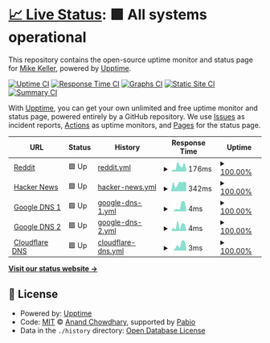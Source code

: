 # [📈 Live Status](https://mkell43.github.io/uptime): <!--live status--> **🟩 All systems operational**

This repository contains the open-source uptime monitor and status page for [Mike Keller](https://mikekeller.name), powered by [Upptime](https://github.com/upptime/upptime).

[![Uptime CI](https://github.com/mkell43/uptime/workflows/Uptime%20CI/badge.svg)](https://github.com/mkell43/uptime/actions?query=workflow%3A%22Uptime+CI%22)
[![Response Time CI](https://github.com/mkell43/uptime/workflows/Response%20Time%20CI/badge.svg)](https://github.com/mkell43/uptime/actions?query=workflow%3A%22Response+Time+CI%22)
[![Graphs CI](https://github.com/mkell43/uptime/workflows/Graphs%20CI/badge.svg)](https://github.com/mkell43/uptime/actions?query=workflow%3A%22Graphs+CI%22)
[![Static Site CI](https://github.com/mkell43/uptime/workflows/Static%20Site%20CI/badge.svg)](https://github.com/mkell43/uptime/actions?query=workflow%3A%22Static+Site+CI%22)
[![Summary CI](https://github.com/mkell43/uptime/workflows/Summary%20CI/badge.svg)](https://github.com/mkell43/uptime/actions?query=workflow%3A%22Summary+CI%22)

With [Upptime](https://upptime.js.org), you can get your own unlimited and free uptime monitor and status page, powered entirely by a GitHub repository. We use [Issues](https://github.com/mkell43/uptime/issues) as incident reports, [Actions](https://github.com/mkell43/uptime/actions) as uptime monitors, and [Pages](https://mkell43.github.io/uptime) for the status page.

<!--start: status pages-->
<!-- This summary is generated by Upptime (https://github.com/upptime/upptime) -->
<!-- Do not edit this manually, your changes will be overwritten -->
<!-- prettier-ignore -->
| URL | Status | History | Response Time | Uptime |
| --- | ------ | ------- | ------------- | ------ |
| <img alt="" src="https://icons.duckduckgo.com/ip3/www.reddit.com.ico" height="13"> [Reddit](https://www.reddit.com/) | 🟩 Up | [reddit.yml](https://github.com/mkell43/uptime/commits/HEAD/history/reddit.yml) | <details><summary><img alt="Response time graph" src="./graphs/reddit/response-time-week.png" height="20"> 176ms</summary><br><a href="https://mkell43.github.io/uptime/history/reddit"><img alt="Response time 154" src="https://img.shields.io/endpoint?url=https%3A%2F%2Fraw.githubusercontent.com%2Fmkell43%2Fuptime%2FHEAD%2Fapi%2Freddit%2Fresponse-time.json"></a><br><a href="https://mkell43.github.io/uptime/history/reddit"><img alt="24-hour response time 283" src="https://img.shields.io/endpoint?url=https%3A%2F%2Fraw.githubusercontent.com%2Fmkell43%2Fuptime%2FHEAD%2Fapi%2Freddit%2Fresponse-time-day.json"></a><br><a href="https://mkell43.github.io/uptime/history/reddit"><img alt="7-day response time 176" src="https://img.shields.io/endpoint?url=https%3A%2F%2Fraw.githubusercontent.com%2Fmkell43%2Fuptime%2FHEAD%2Fapi%2Freddit%2Fresponse-time-week.json"></a><br><a href="https://mkell43.github.io/uptime/history/reddit"><img alt="30-day response time 149" src="https://img.shields.io/endpoint?url=https%3A%2F%2Fraw.githubusercontent.com%2Fmkell43%2Fuptime%2FHEAD%2Fapi%2Freddit%2Fresponse-time-month.json"></a><br><a href="https://mkell43.github.io/uptime/history/reddit"><img alt="1-year response time 154" src="https://img.shields.io/endpoint?url=https%3A%2F%2Fraw.githubusercontent.com%2Fmkell43%2Fuptime%2FHEAD%2Fapi%2Freddit%2Fresponse-time-year.json"></a></details> | <details><summary><a href="https://mkell43.github.io/uptime/history/reddit">100.00%</a></summary><a href="https://mkell43.github.io/uptime/history/reddit"><img alt="All-time uptime 100.00%" src="https://img.shields.io/endpoint?url=https%3A%2F%2Fraw.githubusercontent.com%2Fmkell43%2Fuptime%2FHEAD%2Fapi%2Freddit%2Fuptime.json"></a><br><a href="https://mkell43.github.io/uptime/history/reddit"><img alt="24-hour uptime 100.00%" src="https://img.shields.io/endpoint?url=https%3A%2F%2Fraw.githubusercontent.com%2Fmkell43%2Fuptime%2FHEAD%2Fapi%2Freddit%2Fuptime-day.json"></a><br><a href="https://mkell43.github.io/uptime/history/reddit"><img alt="7-day uptime 100.00%" src="https://img.shields.io/endpoint?url=https%3A%2F%2Fraw.githubusercontent.com%2Fmkell43%2Fuptime%2FHEAD%2Fapi%2Freddit%2Fuptime-week.json"></a><br><a href="https://mkell43.github.io/uptime/history/reddit"><img alt="30-day uptime 100.00%" src="https://img.shields.io/endpoint?url=https%3A%2F%2Fraw.githubusercontent.com%2Fmkell43%2Fuptime%2FHEAD%2Fapi%2Freddit%2Fuptime-month.json"></a><br><a href="https://mkell43.github.io/uptime/history/reddit"><img alt="1-year uptime 100.00%" src="https://img.shields.io/endpoint?url=https%3A%2F%2Fraw.githubusercontent.com%2Fmkell43%2Fuptime%2FHEAD%2Fapi%2Freddit%2Fuptime-year.json"></a></details>
| <img alt="" src="https://icons.duckduckgo.com/ip3/news.ycombinator.com.ico" height="13"> [Hacker News](https://news.ycombinator.com) | 🟩 Up | [hacker-news.yml](https://github.com/mkell43/uptime/commits/HEAD/history/hacker-news.yml) | <details><summary><img alt="Response time graph" src="./graphs/hacker-news/response-time-week.png" height="20"> 342ms</summary><br><a href="https://mkell43.github.io/uptime/history/hacker-news"><img alt="Response time 325" src="https://img.shields.io/endpoint?url=https%3A%2F%2Fraw.githubusercontent.com%2Fmkell43%2Fuptime%2FHEAD%2Fapi%2Fhacker-news%2Fresponse-time.json"></a><br><a href="https://mkell43.github.io/uptime/history/hacker-news"><img alt="24-hour response time 388" src="https://img.shields.io/endpoint?url=https%3A%2F%2Fraw.githubusercontent.com%2Fmkell43%2Fuptime%2FHEAD%2Fapi%2Fhacker-news%2Fresponse-time-day.json"></a><br><a href="https://mkell43.github.io/uptime/history/hacker-news"><img alt="7-day response time 342" src="https://img.shields.io/endpoint?url=https%3A%2F%2Fraw.githubusercontent.com%2Fmkell43%2Fuptime%2FHEAD%2Fapi%2Fhacker-news%2Fresponse-time-week.json"></a><br><a href="https://mkell43.github.io/uptime/history/hacker-news"><img alt="30-day response time 306" src="https://img.shields.io/endpoint?url=https%3A%2F%2Fraw.githubusercontent.com%2Fmkell43%2Fuptime%2FHEAD%2Fapi%2Fhacker-news%2Fresponse-time-month.json"></a><br><a href="https://mkell43.github.io/uptime/history/hacker-news"><img alt="1-year response time 325" src="https://img.shields.io/endpoint?url=https%3A%2F%2Fraw.githubusercontent.com%2Fmkell43%2Fuptime%2FHEAD%2Fapi%2Fhacker-news%2Fresponse-time-year.json"></a></details> | <details><summary><a href="https://mkell43.github.io/uptime/history/hacker-news">100.00%</a></summary><a href="https://mkell43.github.io/uptime/history/hacker-news"><img alt="All-time uptime 100.00%" src="https://img.shields.io/endpoint?url=https%3A%2F%2Fraw.githubusercontent.com%2Fmkell43%2Fuptime%2FHEAD%2Fapi%2Fhacker-news%2Fuptime.json"></a><br><a href="https://mkell43.github.io/uptime/history/hacker-news"><img alt="24-hour uptime 100.00%" src="https://img.shields.io/endpoint?url=https%3A%2F%2Fraw.githubusercontent.com%2Fmkell43%2Fuptime%2FHEAD%2Fapi%2Fhacker-news%2Fuptime-day.json"></a><br><a href="https://mkell43.github.io/uptime/history/hacker-news"><img alt="7-day uptime 100.00%" src="https://img.shields.io/endpoint?url=https%3A%2F%2Fraw.githubusercontent.com%2Fmkell43%2Fuptime%2FHEAD%2Fapi%2Fhacker-news%2Fuptime-week.json"></a><br><a href="https://mkell43.github.io/uptime/history/hacker-news"><img alt="30-day uptime 100.00%" src="https://img.shields.io/endpoint?url=https%3A%2F%2Fraw.githubusercontent.com%2Fmkell43%2Fuptime%2FHEAD%2Fapi%2Fhacker-news%2Fuptime-month.json"></a><br><a href="https://mkell43.github.io/uptime/history/hacker-news"><img alt="1-year uptime 100.00%" src="https://img.shields.io/endpoint?url=https%3A%2F%2Fraw.githubusercontent.com%2Fmkell43%2Fuptime%2FHEAD%2Fapi%2Fhacker-news%2Fuptime-year.json"></a></details>
| <img alt="" src="https://www.google.com/favicon.ico" height="13"> [Google DNS 1](8.8.4.4) | 🟩 Up | [google-dns-1.yml](https://github.com/mkell43/uptime/commits/HEAD/history/google-dns-1.yml) | <details><summary><img alt="Response time graph" src="./graphs/google-dns-1/response-time-week.png" height="20"> 4ms</summary><br><a href="https://mkell43.github.io/uptime/history/google-dns-1"><img alt="Response time 4" src="https://img.shields.io/endpoint?url=https%3A%2F%2Fraw.githubusercontent.com%2Fmkell43%2Fuptime%2FHEAD%2Fapi%2Fgoogle-dns-1%2Fresponse-time.json"></a><br><a href="https://mkell43.github.io/uptime/history/google-dns-1"><img alt="24-hour response time 6" src="https://img.shields.io/endpoint?url=https%3A%2F%2Fraw.githubusercontent.com%2Fmkell43%2Fuptime%2FHEAD%2Fapi%2Fgoogle-dns-1%2Fresponse-time-day.json"></a><br><a href="https://mkell43.github.io/uptime/history/google-dns-1"><img alt="7-day response time 4" src="https://img.shields.io/endpoint?url=https%3A%2F%2Fraw.githubusercontent.com%2Fmkell43%2Fuptime%2FHEAD%2Fapi%2Fgoogle-dns-1%2Fresponse-time-week.json"></a><br><a href="https://mkell43.github.io/uptime/history/google-dns-1"><img alt="30-day response time 3" src="https://img.shields.io/endpoint?url=https%3A%2F%2Fraw.githubusercontent.com%2Fmkell43%2Fuptime%2FHEAD%2Fapi%2Fgoogle-dns-1%2Fresponse-time-month.json"></a><br><a href="https://mkell43.github.io/uptime/history/google-dns-1"><img alt="1-year response time 4" src="https://img.shields.io/endpoint?url=https%3A%2F%2Fraw.githubusercontent.com%2Fmkell43%2Fuptime%2FHEAD%2Fapi%2Fgoogle-dns-1%2Fresponse-time-year.json"></a></details> | <details><summary><a href="https://mkell43.github.io/uptime/history/google-dns-1">100.00%</a></summary><a href="https://mkell43.github.io/uptime/history/google-dns-1"><img alt="All-time uptime 100.00%" src="https://img.shields.io/endpoint?url=https%3A%2F%2Fraw.githubusercontent.com%2Fmkell43%2Fuptime%2FHEAD%2Fapi%2Fgoogle-dns-1%2Fuptime.json"></a><br><a href="https://mkell43.github.io/uptime/history/google-dns-1"><img alt="24-hour uptime 100.00%" src="https://img.shields.io/endpoint?url=https%3A%2F%2Fraw.githubusercontent.com%2Fmkell43%2Fuptime%2FHEAD%2Fapi%2Fgoogle-dns-1%2Fuptime-day.json"></a><br><a href="https://mkell43.github.io/uptime/history/google-dns-1"><img alt="7-day uptime 100.00%" src="https://img.shields.io/endpoint?url=https%3A%2F%2Fraw.githubusercontent.com%2Fmkell43%2Fuptime%2FHEAD%2Fapi%2Fgoogle-dns-1%2Fuptime-week.json"></a><br><a href="https://mkell43.github.io/uptime/history/google-dns-1"><img alt="30-day uptime 100.00%" src="https://img.shields.io/endpoint?url=https%3A%2F%2Fraw.githubusercontent.com%2Fmkell43%2Fuptime%2FHEAD%2Fapi%2Fgoogle-dns-1%2Fuptime-month.json"></a><br><a href="https://mkell43.github.io/uptime/history/google-dns-1"><img alt="1-year uptime 100.00%" src="https://img.shields.io/endpoint?url=https%3A%2F%2Fraw.githubusercontent.com%2Fmkell43%2Fuptime%2FHEAD%2Fapi%2Fgoogle-dns-1%2Fuptime-year.json"></a></details>
| <img alt="" src="https://www.google.com/favicon.ico" height="13"> [Google DNS 2](8.8.8.8) | 🟩 Up | [google-dns-2.yml](https://github.com/mkell43/uptime/commits/HEAD/history/google-dns-2.yml) | <details><summary><img alt="Response time graph" src="./graphs/google-dns-2/response-time-week.png" height="20"> 4ms</summary><br><a href="https://mkell43.github.io/uptime/history/google-dns-2"><img alt="Response time 5" src="https://img.shields.io/endpoint?url=https%3A%2F%2Fraw.githubusercontent.com%2Fmkell43%2Fuptime%2FHEAD%2Fapi%2Fgoogle-dns-2%2Fresponse-time.json"></a><br><a href="https://mkell43.github.io/uptime/history/google-dns-2"><img alt="24-hour response time 5" src="https://img.shields.io/endpoint?url=https%3A%2F%2Fraw.githubusercontent.com%2Fmkell43%2Fuptime%2FHEAD%2Fapi%2Fgoogle-dns-2%2Fresponse-time-day.json"></a><br><a href="https://mkell43.github.io/uptime/history/google-dns-2"><img alt="7-day response time 4" src="https://img.shields.io/endpoint?url=https%3A%2F%2Fraw.githubusercontent.com%2Fmkell43%2Fuptime%2FHEAD%2Fapi%2Fgoogle-dns-2%2Fresponse-time-week.json"></a><br><a href="https://mkell43.github.io/uptime/history/google-dns-2"><img alt="30-day response time 5" src="https://img.shields.io/endpoint?url=https%3A%2F%2Fraw.githubusercontent.com%2Fmkell43%2Fuptime%2FHEAD%2Fapi%2Fgoogle-dns-2%2Fresponse-time-month.json"></a><br><a href="https://mkell43.github.io/uptime/history/google-dns-2"><img alt="1-year response time 5" src="https://img.shields.io/endpoint?url=https%3A%2F%2Fraw.githubusercontent.com%2Fmkell43%2Fuptime%2FHEAD%2Fapi%2Fgoogle-dns-2%2Fresponse-time-year.json"></a></details> | <details><summary><a href="https://mkell43.github.io/uptime/history/google-dns-2">100.00%</a></summary><a href="https://mkell43.github.io/uptime/history/google-dns-2"><img alt="All-time uptime 100.00%" src="https://img.shields.io/endpoint?url=https%3A%2F%2Fraw.githubusercontent.com%2Fmkell43%2Fuptime%2FHEAD%2Fapi%2Fgoogle-dns-2%2Fuptime.json"></a><br><a href="https://mkell43.github.io/uptime/history/google-dns-2"><img alt="24-hour uptime 100.00%" src="https://img.shields.io/endpoint?url=https%3A%2F%2Fraw.githubusercontent.com%2Fmkell43%2Fuptime%2FHEAD%2Fapi%2Fgoogle-dns-2%2Fuptime-day.json"></a><br><a href="https://mkell43.github.io/uptime/history/google-dns-2"><img alt="7-day uptime 100.00%" src="https://img.shields.io/endpoint?url=https%3A%2F%2Fraw.githubusercontent.com%2Fmkell43%2Fuptime%2FHEAD%2Fapi%2Fgoogle-dns-2%2Fuptime-week.json"></a><br><a href="https://mkell43.github.io/uptime/history/google-dns-2"><img alt="30-day uptime 100.00%" src="https://img.shields.io/endpoint?url=https%3A%2F%2Fraw.githubusercontent.com%2Fmkell43%2Fuptime%2FHEAD%2Fapi%2Fgoogle-dns-2%2Fuptime-month.json"></a><br><a href="https://mkell43.github.io/uptime/history/google-dns-2"><img alt="1-year uptime 100.00%" src="https://img.shields.io/endpoint?url=https%3A%2F%2Fraw.githubusercontent.com%2Fmkell43%2Fuptime%2FHEAD%2Fapi%2Fgoogle-dns-2%2Fuptime-year.json"></a></details>
| <img alt="" src="https://www.cloudflare.com/favicon.ico" height="13"> [Cloudflare DNS](1.1.1.1) | 🟩 Up | [cloudflare-dns.yml](https://github.com/mkell43/uptime/commits/HEAD/history/cloudflare-dns.yml) | <details><summary><img alt="Response time graph" src="./graphs/cloudflare-dns/response-time-week.png" height="20"> 3ms</summary><br><a href="https://mkell43.github.io/uptime/history/cloudflare-dns"><img alt="Response time 4" src="https://img.shields.io/endpoint?url=https%3A%2F%2Fraw.githubusercontent.com%2Fmkell43%2Fuptime%2FHEAD%2Fapi%2Fcloudflare-dns%2Fresponse-time.json"></a><br><a href="https://mkell43.github.io/uptime/history/cloudflare-dns"><img alt="24-hour response time 5" src="https://img.shields.io/endpoint?url=https%3A%2F%2Fraw.githubusercontent.com%2Fmkell43%2Fuptime%2FHEAD%2Fapi%2Fcloudflare-dns%2Fresponse-time-day.json"></a><br><a href="https://mkell43.github.io/uptime/history/cloudflare-dns"><img alt="7-day response time 3" src="https://img.shields.io/endpoint?url=https%3A%2F%2Fraw.githubusercontent.com%2Fmkell43%2Fuptime%2FHEAD%2Fapi%2Fcloudflare-dns%2Fresponse-time-week.json"></a><br><a href="https://mkell43.github.io/uptime/history/cloudflare-dns"><img alt="30-day response time 4" src="https://img.shields.io/endpoint?url=https%3A%2F%2Fraw.githubusercontent.com%2Fmkell43%2Fuptime%2FHEAD%2Fapi%2Fcloudflare-dns%2Fresponse-time-month.json"></a><br><a href="https://mkell43.github.io/uptime/history/cloudflare-dns"><img alt="1-year response time 4" src="https://img.shields.io/endpoint?url=https%3A%2F%2Fraw.githubusercontent.com%2Fmkell43%2Fuptime%2FHEAD%2Fapi%2Fcloudflare-dns%2Fresponse-time-year.json"></a></details> | <details><summary><a href="https://mkell43.github.io/uptime/history/cloudflare-dns">100.00%</a></summary><a href="https://mkell43.github.io/uptime/history/cloudflare-dns"><img alt="All-time uptime 100.00%" src="https://img.shields.io/endpoint?url=https%3A%2F%2Fraw.githubusercontent.com%2Fmkell43%2Fuptime%2FHEAD%2Fapi%2Fcloudflare-dns%2Fuptime.json"></a><br><a href="https://mkell43.github.io/uptime/history/cloudflare-dns"><img alt="24-hour uptime 100.00%" src="https://img.shields.io/endpoint?url=https%3A%2F%2Fraw.githubusercontent.com%2Fmkell43%2Fuptime%2FHEAD%2Fapi%2Fcloudflare-dns%2Fuptime-day.json"></a><br><a href="https://mkell43.github.io/uptime/history/cloudflare-dns"><img alt="7-day uptime 100.00%" src="https://img.shields.io/endpoint?url=https%3A%2F%2Fraw.githubusercontent.com%2Fmkell43%2Fuptime%2FHEAD%2Fapi%2Fcloudflare-dns%2Fuptime-week.json"></a><br><a href="https://mkell43.github.io/uptime/history/cloudflare-dns"><img alt="30-day uptime 100.00%" src="https://img.shields.io/endpoint?url=https%3A%2F%2Fraw.githubusercontent.com%2Fmkell43%2Fuptime%2FHEAD%2Fapi%2Fcloudflare-dns%2Fuptime-month.json"></a><br><a href="https://mkell43.github.io/uptime/history/cloudflare-dns"><img alt="1-year uptime 100.00%" src="https://img.shields.io/endpoint?url=https%3A%2F%2Fraw.githubusercontent.com%2Fmkell43%2Fuptime%2FHEAD%2Fapi%2Fcloudflare-dns%2Fuptime-year.json"></a></details>

<!--end: status pages-->

[**Visit our status website →**](https://mkell43.github.io/uptime)

## 📄 License

- Powered by: [Upptime](https://github.com/upptime/upptime)
- Code: [MIT](./LICENSE) © [Anand Chowdhary](https://anandchowdhary.com), supported by [Pabio](https://pabio.com)
- Data in the `./history` directory: [Open Database License](https://opendatacommons.org/licenses/odbl/1-0/)
